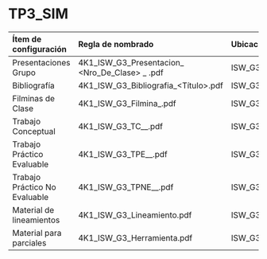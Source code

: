 # TP3_SIM

| **Ítem de configuración** |	            **Regla de nombrado**               |	               **Ubicación**                |
|:---------------------|:-----------------------------------------------|:-------------------------------------------|
| Presentaciones Grupo	| 4K1_ISW_G3_Presentacion_ <Nro_De_Clase> _ <Tema>.pdf | ISW_G3_4K1/teorico/presentaciones_de_grupo/ |
| Bibliografía |	4K1_ISW_G3_Bibliografia_<Título>.pdf |	ISW_G3_4K1/teorico/bibliografia/ |
| Filminas de Clase |	4K1_ISW_G3_Filmina_<Tema>.pdf |	ISW_G3_4K1/teorico/filminas_de_clase/ |
| Trabajo Conceptual |	4K1_ISW_G3_TC_<Nro Trabajo>_<Tema>.pdf |	ISW_G3_4K1/teorico/trabajos_conceptuales/ |
| Trabajo Práctico Evaluable |	4K1_ISW_G3_TPE_<Nro Trabajo>_<Tema>.pdf |	ISW_G3_4K1/practico/trabajos_prácticos/evaluables/ |
| Trabajo Práctico No Evaluable |	4K1_ISW_G3_TPNE_<Nro Trabajo>_<Tema>.pdf |	ISW_G3_4K1/Practico/trabajos_practicos/no_evaluables/ |
| Material de lineamientos |	4K1_ISW_G3_Lineamiento<Tema>.pdf	| ISW_G3_4K1/lineamientos/ |
| Material para parciales |	4K1_ISW_G3_Herramienta<Tema>.pdf	| ISW_G3_4K1/parciales/herramientas/ |
